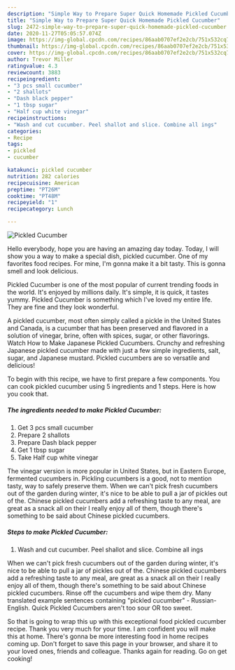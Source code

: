 ```yaml
---
description: "Simple Way to Prepare Super Quick Homemade Pickled Cucumber"
title: "Simple Way to Prepare Super Quick Homemade Pickled Cucumber"
slug: 2472-simple-way-to-prepare-super-quick-homemade-pickled-cucumber
date: 2020-11-27T05:05:57.074Z
image: https://img-global.cpcdn.com/recipes/86aab0707ef2e2cb/751x532cq70/pickled-cucumber-recipe-main-photo.jpg
thumbnail: https://img-global.cpcdn.com/recipes/86aab0707ef2e2cb/751x532cq70/pickled-cucumber-recipe-main-photo.jpg
cover: https://img-global.cpcdn.com/recipes/86aab0707ef2e2cb/751x532cq70/pickled-cucumber-recipe-main-photo.jpg
author: Trevor Miller
ratingvalue: 4.3
reviewcount: 3883
recipeingredient:
- "3 pcs small cucumber"
- "2 shallots"
- "Dash black pepper"
- "1 tbsp sugar"
- "Half cup white vinegar"
recipeinstructions:
- "Wash and cut cucumber. Peel shallot and slice. Combine all ings"
categories:
- Recipe
tags:
- pickled
- cucumber

katakunci: pickled cucumber 
nutrition: 282 calories
recipecuisine: American
preptime: "PT26M"
cooktime: "PT48M"
recipeyield: "1"
recipecategory: Lunch

---
```



![Pickled Cucumber](https://img-global.cpcdn.com/recipes/86aab0707ef2e2cb/751x532cq70/pickled-cucumber-recipe-main-photo.jpg)

Hello everybody, hope you are having an amazing day today. Today, I will show you a way to make a special dish, pickled cucumber. One of my favorites food recipes. For mine, I'm gonna make it a bit tasty. This is gonna smell and look delicious.

Pickled Cucumber is one of the most popular of current trending foods in the world. It's enjoyed by millions daily. It's simple, it is quick, it tastes yummy. Pickled Cucumber is something which I've loved my entire life. They are fine and they look wonderful.

A pickled cucumber, most often simply called a pickle in the United States and Canada, is a cucumber that has been preserved and flavored in a solution of vinegar, brine, often with spices, sugar, or other flavorings. Watch How to Make Japanese Pickled Cucumbers. Crunchy and refreshing Japanese pickled cucumber made with just a few simple ingredients, salt, sugar, and Japanese mustard. Pickled cucumbers are so versatile and delicious!


To begin with this recipe, we have to first prepare a few components. You can cook pickled cucumber using 5 ingredients and 1 steps. Here is how you cook that.

<!--inarticleads1-->

##### The ingredients needed to make Pickled Cucumber:

1. Get 3 pcs small cucumber
1. Prepare 2 shallots
1. Prepare Dash black pepper
1. Get 1 tbsp sugar
1. Take Half cup white vinegar


The vinegar version is more popular in United States, but in Eastern Europe, fermented cucumbers in. Pickling cucumbers is a good, not to mention tasty, way to safely preserve them. When we can&#39;t pick fresh cucumbers out of the garden during winter, it&#39;s nice to be able to pull a jar of pickles out of the. Chinese pickled cucumbers add a refreshing taste to any meal, are great as a snack all on their I really enjoy all of them, though there&#39;s something to be said about Chinese pickled cucumbers. 

<!--inarticleads2-->

##### Steps to make Pickled Cucumber:

1. Wash and cut cucumber. Peel shallot and slice. Combine all ings


When we can&#39;t pick fresh cucumbers out of the garden during winter, it&#39;s nice to be able to pull a jar of pickles out of the. Chinese pickled cucumbers add a refreshing taste to any meal, are great as a snack all on their I really enjoy all of them, though there&#39;s something to be said about Chinese pickled cucumbers. Rinse off the cucumbers and wipe them dry. Many translated example sentences containing &#34;pickled cucumber&#34; - Russian-English. Quick Pickled Cucumbers aren&#39;t too sour OR too sweet. 

So that is going to wrap this up with this exceptional food pickled cucumber recipe. Thank you very much for your time. I am confident you will make this at home. There's gonna be more interesting food in home recipes coming up. Don't forget to save this page in your browser, and share it to your loved ones, friends and colleague. Thanks again for reading. Go on get cooking!
